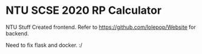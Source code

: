 # NTU SCSE 2020 RP Calculator
NTU Stuff
Created frontend.
Refer to https://github.com/lolepop/Website for backend.

Need to fix flask and docker. :/
